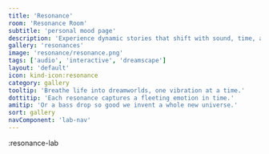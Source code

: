 ```yaml
---
title: 'Resonance'
room: 'Resonance Room'
subtitle: 'personal mood page'
description: 'Experience dynamic stories that shift with sound, time, and your touch. Shape a living world one beat at a time.'
gallery: 'resonances'
image: 'resonance/resonance.png'
tags: ['audio', 'interactive', 'dreamscape']
layout: 'default'
icon: kind-icon:resonance
category: gallery
tooltip: 'Breathe life into dreamworlds, one vibration at a time.'
dottitip: 'Each resonance captures a fleeting emotion in time.'
amitip: 'Or a bass drop so good we invent a whole new universe.'
sort: gallery
navComponent: 'lab-nav'
---
```

:resonance-lab
